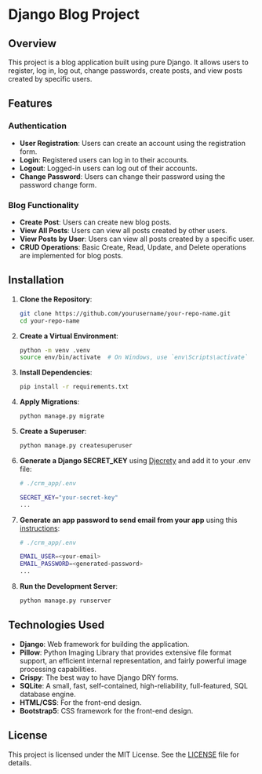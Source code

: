 # Django Blog Project

## Overview
This project is a blog application built using pure Django. It allows users to register, log in, log out, change passwords, create posts, and view posts created by specific users.

## Features

### Authentication
- **User Registration**: Users can create an account using the registration form.
- **Login**: Registered users can log in to their accounts.
- **Logout**: Logged-in users can log out of their accounts.
- **Change Password**: Users can change their password using the password change form.

### Blog Functionality
- **Create Post**: Users can create new blog posts.
- **View All Posts**: Users can view all posts created by other users.
- **View Posts by User**: Users can view all posts created by a specific user.
- **CRUD Operations**: Basic Create, Read, Update, and Delete operations are implemented for blog posts.

## Installation

1. **Clone the Repository**:
    ```bash
    git clone https://github.com/yourusername/your-repo-name.git
    cd your-repo-name
    ```

2. **Create a Virtual Environment**:
    ```bash
    python -m venv .venv
    source env/bin/activate  # On Windows, use `env\Scripts\activate`
    ```

3. **Install Dependencies**:
    ```bash
    pip install -r requirements.txt
    ```

4. **Apply Migrations**:
    ```bash
    python manage.py migrate
    ```

5. **Create a Superuser**:
    ```bash
    python manage.py createsuperuser
    ```

6. **Generate a Django SECRET_KEY** using [Djecrety](https://djecrety.ir/) and add it to your .env file:

    ```bash
    # ./crm_app/.env

    SECRET_KEY="your-secret-key"
    ...
    ```
    
6. **Generate an app password to send email from your app** using this [instructions](https://support.google.com/accounts/answer/185833?hl=en):

    ```bash
    # ./crm_app/.env

    EMAIL_USER=<your-email>
    EMAIL_PASSWORD=<generated-password>
    ...
    ```

7. **Run the Development Server**:
    ```bash
    python manage.py runserver
    ```

## Technologies Used
- **Django**: Web framework for building the application.
- **Pillow**: Python Imaging Library that provides extensive file format support, an efficient internal representation, and fairly powerful image processing capabilities.
- **Crispy**: The best way to have Django DRY forms.
- **SQLite**: A small, fast, self-contained, high-reliability, full-featured, SQL database engine.
- **HTML/CSS**: For the front-end design.
- **Bootstrap5**: CSS framework for the front-end design.

## License
This project is licensed under the MIT License. See the [LICENSE](LICENSE) file for details.

